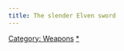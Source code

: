 ```yaml
---
title: The slender Elven sword
---
```


[Category: Weapons](Category:_Weapons "wikilink")
[\*](Category:_Slashing_weapons "wikilink")